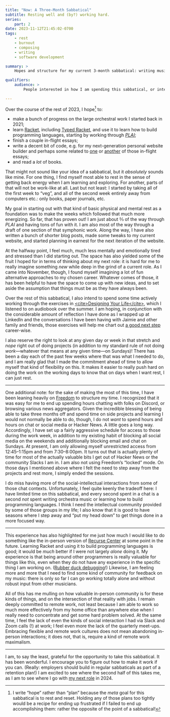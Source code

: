 ```yaml
---
title: "Now: A Three-Month Sabbatical"
subtitle: Resting well and (by?) working hard.
series:
    part: 2
date: 2023-11-12T21:45:02-0700
tags:
    - rest
    - burnout
    - composing
    - writing
    - software development

summary: >
    Hopes and structure for my current 3-month sabbatical: writing music, making programming languages, and resting.

qualifiers:
    audience: >
        People interested in how I am spending this sabbatical, or interested in tools and approaches for making a sabbatical like this most helpful.

---
```




Over the course of the rest of 2023, I hope[^1] to:

- make a bunch of progress on the large orchestral work I started back in 2021;
- learn [Racket](https://racket-lang.org), including [Typed Racket](https://docs.racket-lang.org/ts-guide/), and use it to learn how to build programming languages, starting by working through [<cite>PLAI</cite>](https://www.plai.org);
- finish a couple in-flight essays;
- write a decent bit of code, e.g. for my next-generation personal website builder and perhaps some related to [one](https://v5.chriskrycho.com/essays/feeds-are-not-fit-for-gardening/) or [another](https://v5.chriskrycho.com/journal/jj-init/) of those in-flight essays;
- and read a *lot* of books.

That might not sound like your idea of a sabbatical, but it *absolutely* sounds like mine. For one thing, I find myself most able to rest in the sense of getting back energy when I am learning and exploring. For another, parts of that will not be work-like at all. Last but not least: I started by taking all of the first week to “veg”, and all of the second week entirely away from computers etc.: only books, paper journals, etc.

My goal in starting out with that kind of basic physical and mental rest as a foundation was to make the weeks which followed that much more energizing. So far, that has proven out! I am just about ⅔ of the way through <cite>PLAI</cite> and having tons of fun with it. I am also most of the way through a draft of one section of that symphonic work. Along the way, I have also written a bunch of shorter blog posts, made some tweaks to my current website, and started planning in earnest for the next iteration of the website.

At the halfway point, I feel much, much less mentally and emotionally tired and stressed than I did starting out. The space has also yielded some of the fruit I hoped for in terms of thinking about my next role: it is hard for me to really imagine something *new* while deep in the grind of a current role. As I came into November, though, I found myself imagining a lot of fun alternative approaches to my chosen career. Whatever comes of those, it has been helpful to have the space to come up with new ideas, and to set aside the assumption that things must be as they have always been.

Over the rest of this sabbatical, I also intend to spend some time actively working through the exercises in [\<cite\>Designing Your Life\</cite\>](https://bookshop.org/a/21126/9781101875322), which I listened to on audiobook over the summer. I am hoping, in conjunction with the considerable amount of reflection I have done as I wrapped up at LinkedIn and the conversations I have been having with Jaimie and other family and friends, those exercises will help me chart out [a good next step](/journal/next/role/) career-wise.

I also reserve the right to look at any given day or week in that stretch and *nope* right out of doing projects (in addition to my standard rule of not doing *work*—whatever that means at any given time—on Sundays)! There has been a day each of the past few weeks where that was what I needed to do, and I am really glad that I made the commitment ahead of time to allow myself that kind of flexibility on this. It makes it easier to really push hard on doing the work on the working days to know that on days when I want rest, I can just rest.

----

One additional note: for the sake of making the most of this time, I have been leaning heavily on [Freedom](https://freedom.to) to structure my time. I recognized that it was easy for me to end up spending hours chatting with folks on Discord, or browsing various news aggregators. Given the incredible blessing of being able to take three months off and spend time on side projects and learning I would not normally be able to do, though, I do not *want* to spend hours and hours on chat or social media or Hacker News. A little goes a long way. Accordingly, I have set up a fairly aggressive schedule for access to those during the work week, in addition to my existing habit of blocking all social media on the weekends and additionally blocking email and chat on Sundays. At present, I am only allowing myself unrestricted access from 12:45–1:15pm and from 7:30–8:00pm. It turns out that is actually plenty of time for most of the actually valuable bits I get out of Hacker News or the community Slacks I am in. I am also not using Freedom’s “locked” mode. On those days I mentioned above where I felt the need to step away from the projects and rest more, I simply ended the sessions.

I do miss having more of the social-intellectual interactions from some of those chat contexts. Unfortunately, I feel quite keenly the tradeoff here: I have limited time on this sabbatical, and every second spent in a chat is a second *not* spent writing orchestra music or learning how to build programming languages. I think I need the intellectual community provided by some of those groups in my life; I also know that it is good to have seasons where I step away and “put my head down” to get things done in a more focused way.

----

This experience has also highlighted for me just how much I would like to do something like the in-person version of [Recurse Center](https://www.recurse.com) at some point in the future. Learning Racket and using it to build programming languages is good; it would be *much* better if I were not largely *alone* doing it. My experience is that being around other programmers is really valuable for things like this, even when they do not have any experience in the specific thing I am working on. ([Rubber duck debugging](https://en.wikipedia.org/wiki/Rubber_duck_debugging)!) Likewise, I am feeling more and more that I need to find some kind of community for feedback on my music: there is only so far I can go working totally alone and without robust input from other musicians.

All of this has me mulling on how valuable in-person community is for these kinds of things, and on the intersection of that reality with jobs. I remain deeply committed to remote work, not least because I am able to work so much more effectively from my home office than anywhere else when I really need to concentrate and get some hard problem solved. At the same time, I feel the lack of even the kinds of social interaction I had via Slack and Zoom calls (!) at work; I feel even more the lack of the quarterly meet-ups. Embracing flexible and remote work cultures does not mean abandoning in-person interactions; it does not, that is, require a kind of remote work maximalism.

----

I am, to say the least, grateful for the opportunity to take this sabbatical. It has been wonderful. I encourage you to figure out how to make it work if you can. (Really: employers should build in regular sabbaticals as part of a retention plan!) I am excited to see where the second half of this takes me, as I am to see where I go with [my next role](/journal/next/role/) in 2024.

[^1]:	I write “hope” rather than “plan” because the *meta* goal for this sabbatical is to rest and reset. Holding any of those plans too tightly would be a recipe for ending up frustrated if I failed to end up accomplishing them: rather the opposite of the point of a sabbatical!
